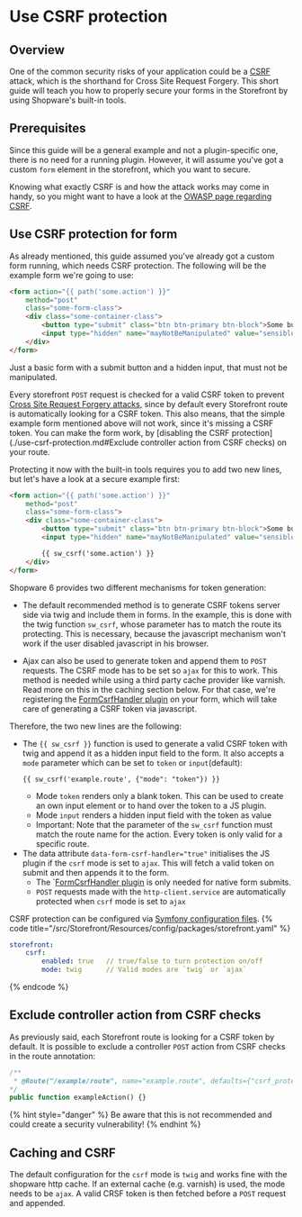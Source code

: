 # Use CSRF protection

## Overview

One of the common security risks of your application could be a [CSRF](https://owasp.org/www-community/attacks/csrf) attack, which is the shorthand for Cross Site Request Forgery.
This short guide will teach you how to properly secure your forms in the Storefront by using Shopware's built-in tools.

## Prerequisites

Since this guide will be a general example and not a plugin-specific one, there is no need for a running plugin.
However, it will assume you've got a custom `form` element in the storefront, which you want to secure.

Knowing what exactly CSRF is and how the attack works may come in handy, so you might want to have a look at the [OWASP page regarding CSRF](https://owasp.org/www-community/attacks/csrf).

## Use CSRF protection for form

As already mentioned, this guide assumed you've already got a custom form running, which needs CSRF protection.
The following will be the example form we're going to use:
```html
<form action="{{ path('some.action') }}"
    method="post"
    class="some-form-class">
    <div class="some-container-class">
        <button type="submit" class="btn btn-primary btn-block">Some button</button>
        <input type="hidden" name="mayNotBeManipulated" value="sensible value">
    </div>
</form>
```

Just a basic form with a submit button and a hidden input, that must not be manipulated.

Every storefront `POST` request is checked for a valid CSRF token to prevent [Cross Site Request Forgery attacks](https://owasp.org/www-community/attacks/csrf),
since by default every Storefront route is automatically looking for a CSRF token.
This also means, that the simple example form mentioned above will not work, since it's missing a CSRF token.
You can make the form work, by [disabling the CSRF protection](./use-csrf-protection.md#Exclude controller action from CSRF checks) on your route.

Protecting it now with the built-in tools requires you to add two new lines, but let's have a look at a secure example first:
```html
<form action="{{ path('some.action') }}"
    method="post"
    class="some-form-class">
    <div class="some-container-class">
        <button type="submit" class="btn btn-primary btn-block">Some button</button>
        <input type="hidden" name="mayNotBeManipulated" value="sensible value">

        {{ sw_csrf('some.action') }}
    </div>
</form>
```

Shopware 6 provides two different mechanisms for token generation: 
* The default recommended method is to generate CSRF tokens server side via twig and include them in forms.
In the example, this is done with the twig function `sw_csrf`, whose parameter has to match the route its protecting.
This is necessary, because the javascript mechanism won't work if the user disabled javascript in his browser.

* Ajax can also be used to generate token and append them to `POST` requests. The CSRF mode has to be set so `ajax` for this to work.
This method is needed while using a third party cache provider like varnish. Read more on this in the caching section below.
For that case, we're registering the [FormCsrfHandler plugin](https://github.com/shopware/platform/blob/v6.3.4.1/src/Storefront/Resources/app/storefront/src/plugin/forms/form-csrf-handler.plugin.js) on your form,
which will take care of generating a CSRF token via javascript.

Therefore, the two new lines are the following:

* The `{{ sw_csrf }}` function is used to generate a valid CSRF token with twig and append it as a hidden input field to the form.
It also accepts a `mode` parameter which can be set to `token` or `input`(default):
    ```twig
    {{ sw_csrf('example.route', {"mode": "token"}) }}
    ```
    * Mode `token` renders only a blank token. This can be used to create an own input element or to hand over the token to a JS plugin.
    * Mode `input` renders a hidden input field with the token as value
    * Important: Note that the parameter of the `sw_csrf` function must match the route name for the action. Every token is only valid for a specific route.
* The data attribute `data-form-csrf-handler="true"` initialises the JS plugin if the `csrf` mode is set to `ajax`. This will fetch a valid token on submit and then appends it to the form.
    * The `[FormCsrfHandler plugin](https://github.com/shopware/platform/blob/v6.3.4.1/src/Storefront/Resources/app/storefront/src/plugin/forms/form-csrf-handler.plugin.js) is only needed for native form submits.
    * `POST` requests made with the `http-client.service` are automatically protected when `csrf` mode is set to `ajax`

CSRF protection can be configured via [Symfony configuration files](https://symfony.com/doc/current/configuration.html).
{% code title="<platform root>/src/Storefront/Resources/config/packages/storefront.yaml" %}
```yaml
storefront:
    csrf:
        enabled: true   // true/false to turn protection on/off
        mode: twig      // Valid modes are `twig` or `ajax`
```
{% endcode %}

## Exclude controller action from CSRF checks

As previously said, each Storefront route is looking for a CSRF token by default.
It is possible to exclude a controller `POST` action from CSRF checks in the route annotation:
```php
/**
 * @Route("/example/route", name="example.route", defaults={"csrf_protected"=false}, methods={"POST"})
*/
public function exampleAction() {}
```

{% hint style="danger" %}
Be aware that this is not recommended and could create a security vulnerability!
{% endhint %}

## Caching and CSRF

The default configuration for the `csrf` mode is `twig` and works fine with the shopware http cache. If an external cache (e.g. varnish) is used, the mode needs to be `ajax`. 
A valid CRSF token is then fetched before a `POST` request and appended.
